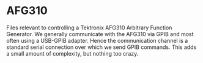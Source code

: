 AFG310
======

Files relevant to controlling a Tektronix AFG310 Arbitrary Function Generator. We generally communicate with the AFG310 via GPIB and most often using a USB-GPIB adapter. Hence the communication channel is a standard serial connection over which we send GPIB commands. This adds a small amount of complexity, but nothing too crazy.
